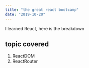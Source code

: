 ```yaml
---
title: "the great react bootcamp"
date: "2019-10-20"
---
```

I learned React, here is the breakdown

## topic covered

1. ReactDOM
2. ReactRouter
